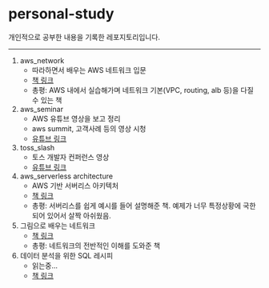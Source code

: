# personal-study
개인적으로 공부한 내용을 기록한 레포지토리입니다.

---

1. aws_network
   - 따라하면서 배우는 AWS 네트워크 입문   
   - [책 링크](http://pod.kyobobook.co.kr/podBook/podBookDetailView.ink?barcode=1400000392652&ejkGb=KOR)
   - 총평: AWS 내에서 실습해가며 네트워크 기본(VPC, routing, alb 등)을 다질 수 있는 책
2. aws_seminar
   - AWS 유튜브 영상을 보고 정리
   - aws summit, 고객사례 등의 영상 시청
   - [유튜브 링크](https://www.youtube.com/user/AWSKorea)
3. toss_slash
   - 토스 개발자 컨퍼런스 영상
   - [유튜브 링크](https://www.youtube.com/playlist?list=PL1DJtS1Hv1PiGXmgruP1_gM2TSvQiOsFL)
4. aws_serverless architecture
   - AWS 기반 서버리스 아키텍처
   - [책 링크](http://www.kyobobook.co.kr/product/detailViewKor.laf?ejkGb=KOR&mallGb=KOR&barcode=9791158390884&orderClick=LAG&Kc=)
   - 총평: 서버리스를 쉽게 예시를 들어 설명해준 책. 예제가 너무 특정상황에 국한되어 있어서 살짝 아쉬웠음.
5. 그림으로 배우는 네트워크   
   - [책 링크](http://www.kyobobook.co.kr/product/detailViewKor.laf?ejkGb=KOR&mallGb=KOR&barcode=9788931461848&orderClick=LEA&Kc=)
   - 총평: 네트워크의 전반적인 이해를 도와준 책 
6. 데이터 분석을 위한 SQL 레시피
   - 읽는중...
   - [책 링크](http://www.kyobobook.co.kr/product/detailViewKor.laf?mallGb=KOR&ejkGb=KOR&barcode=9791162240601)
